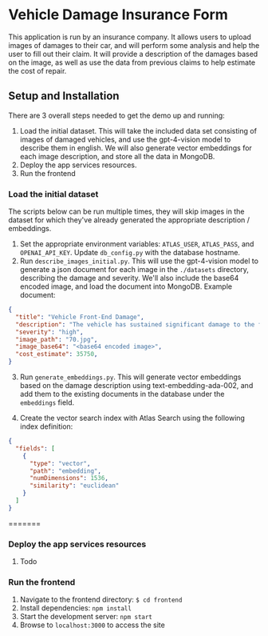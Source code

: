 # Vehicle Damage Insurance Form

This application is run by an insurance company. It allows users to upload images of damages to their car, and will perform some analysis and help the user to fill out their claim. It will provide a description of the damages based on the image, as well as use the data from previous claims to help estimate the cost of repair. 

## Setup and Installation

There are 3 overall steps needed to get the demo up and running:

1. Load the initial dataset. This will take the included data set consisting of images of damaged vehicles, and use the gpt-4-vision model to describe them in english. We will also generate vector embeddings for each image description, and store all the data in MongoDB.
2. Deploy the app services resources.
3. Run the frontend


### Load the initial dataset

The scripts below can be run multiple times, they will skip images in the dataset for which they've already generated the appropriate description / embeddings.  

1. Set the appropriate environment variables: `ATLAS_USER`, `ATLAS_PASS`, and `OPENAI_API_KEY`. Update `db_config.py` with the database hostname.
2. Run `describe_images_initial.py`. This will use the gpt-4-vision model to generate a json document for each image in the `./datasets` directory, describing the damage and severity. We'll also include the base64 encoded image, and load the document into MongoDB. Example document:

```json
{
  "title": "Vehicle Front-End Damage",
  "description": "The vehicle has sustained significant damage to the front bumper and headlight assembly. The headlight is broken, and there is visible deformation of the bumper with parts of the material separated and lying on the ground. The paint is scratched, and the body around the headlight is crumpled, indicating a forceful impact in this area.",
  "severity": "high",
  "image_path": "70.jpg",
  "image_base64": "<base64 encoded image>",
  "cost_estimate": 35750,
}
```

3. Run `generate_embeddings.py`. This will generate vector embeddings based on the damage description using text-embedding-ada-002, and add them to the existing documents in the database under the `embeddings` field. 

4. Create the vector search index with Atlas Search using the following index definition:

```json
{
  "fields": [
    {
      "type": "vector",
      "path": "embedding",
      "numDimensions": 1536,
      "similarity": "euclidean"
    }
  ]
}
```


=======

### Deploy the app services resources
1. Todo

### Run the frontend
1. Navigate to the frontend directory: `$ cd frontend`
2. Install dependencies: `npm install`
3. Start the development server: `npm start`
4. Browse to `localhost:3000` to access the site

